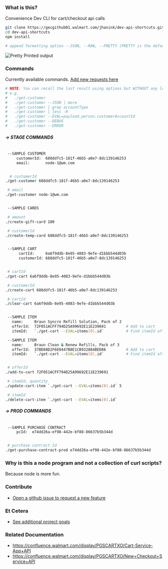### What is this?

Convenience Dev CLI for cart/checkout api calls

```sh
git clone https://gecgithub01.walmart.com/jhanink/dev-api-shortcuts.git
cd dev-api-shortcuts
npm install
```
```sh
# append formatting option --JSON, --RAW, --PRETTY (PRETTY is the default)
```

![Pretty Printed output](https://gecgithub01.walmart.com/jhanink/dev-api-shortcuts/blob/master/assets/api-shortcuts-jh1.png?raw=true)


### Commands

Currently available commands. [Add new requests here](https://gecgithub01.walmart.com/jhanink/dev-api-shortcuts/issues)

```sh
# NOTE: You can recall the last result using options but WITHOUT any lookup parameters.
# e.g.
#   ./get-customer
#   ./get-customer --JSON | more
#   ./get-customer | grep accountType
#   ./get-customer | less -R
#   ./get-customer --EVAL=payload.person.customerAccountId
#   ./get-customer --DEBUG
#   ./get-customer --ERROR
```

##### → STAGE COMMANDS

```sh

 --SAMPLE CUSTOMER
     customerId:  688ddfc5-181f-46b5-a0e7-8dc139146253
     email:       node-1@wm.com


  # customerId
./get-customer 688ddfc5-181f-46b5-a0e7-8dc139146253

 # email
./get-customer node-1@wm.com
```

```sh

 --SAMPLE CARDS

 # amount
./create-gift-card 100

 # customerId
./create-temp-card 688ddfc5-181f-46b5-a0e7-8dc139146253
```

```sh

 --SAMPLE CART
      cartId:     6a6f9ddb-8e95-4083-9efe-d1bbb544d03b
      customerId: 688ddfc5-181f-46b5-a0e7-8dc139146253


 # cartId
./get-cart 6a6f9ddb-8e95-4083-9efe-d1bbb544d03b

 # customerId
./create-cart 688ddfc5-181f-46b5-a0e7-8dc139146253

 # cartId
./clear-cart 6a6f9ddb-8e95-4083-9efe-d1bbb544d03b
```

```sh

 --SAMPLE ITEM
   name:     Braun Syncro Refill Solution, Pack of 2
   offerId:  72F051ACFF794D25A99692E11E239691         # Add to cart
   itemId:   `./get-cart --EVAL=items[0].id`          # Find itemId after adding to cart

 --SAMPLE ITEM
   name:     Braun Clean & Renew Refills, Pack of 3
   offerId:  37BD88D2F6E0447B8E1CB932884BED86         # Add to cart
   itemId:   `./get-cart --EVAL=items[0].id`          # Find itemId after adding to cart


 # offerId
./add-to-cart 72F051ACFF794D25A99692E11E239691

 # itemId, quantity
./update-cart-item `./get-cart --EVAL=items[0].id` 5

 # itemId
./delete-cart-item `./get-cart --EVAL=items[0].id`

```

##### → PROD COMMANDS

```sh

 --SAMPLE PURCHASE CONTRACT
     pcId:  e74dd26a-ef98-442e-bf88-86637b5b344d


 # purchase contract Id 
./get-purchase-contract-prod e74dd26a-ef98-442e-bf88-86637b5b344d
```



### Why is this a node program and not a collection of curl scripts?

Because node is more fun.



### Contribute

* [Open a github issue to request a new feature](https://gecgithub01.walmart.com/jhanink/dev-api-shortcuts/issues)



### Et Cetera

* [See additional project goals](project-goals.md)


### Related Documentation

* https://confluence.walmart.com/display/PGSCARTXO/Cart-Service-App+API
* https://confluence.walmart.com/display/PGSCARTXO/New+Checkout+Service+API

